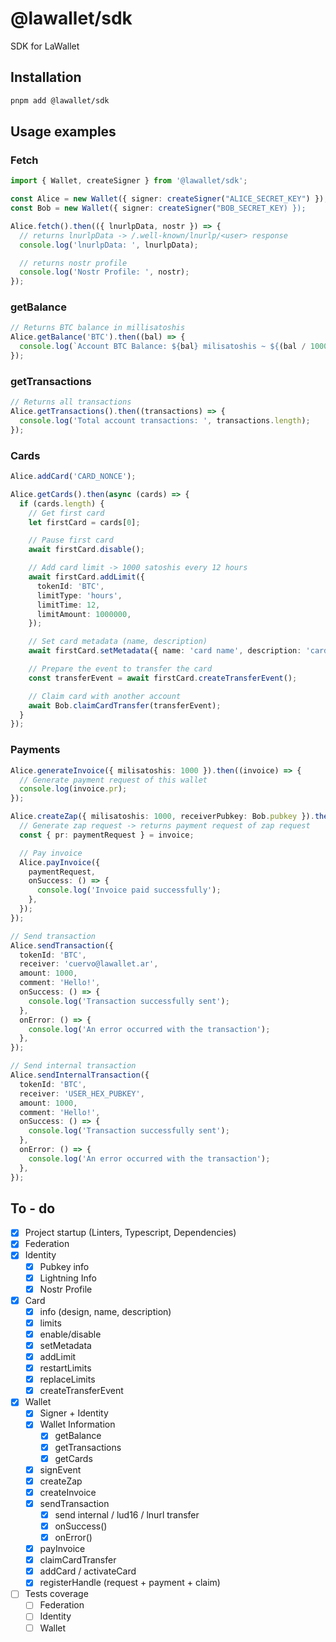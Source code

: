 # @lawallet/sdk

SDK for LaWallet

## Installation

```bash
pnpm add @lawallet/sdk
```

## Usage examples

### Fetch

```ts
import { Wallet, createSigner } from '@lawallet/sdk';

const Alice = new Wallet({ signer: createSigner("ALICE_SECRET_KEY") });
const Bob = new Wallet({ signer: createSigner("BOB_SECRET_KEY) });

Alice.fetch().then(({ lnurlpData, nostr }) => {
  // returns lnurlpData -> /.well-known/lnurlp/<user> response
  console.log('lnurlpData: ', lnurlpData);

  // returns nostr profile
  console.log('Nostr Profile: ', nostr);
});
```

### getBalance

```ts
// Returns BTC balance in millisatoshis
Alice.getBalance('BTC').then((bal) => {
  console.log(`Account BTC Balance: ${bal} milisatoshis ~ ${(bal / 100000000).toFixed(8)} BTC`);
});
```

### getTransactions

```ts
// Returns all transactions
Alice.getTransactions().then((transactions) => {
  console.log('Total account transactions: ', transactions.length);
});
```

### Cards

```ts
Alice.addCard('CARD_NONCE');

Alice.getCards().then(async (cards) => {
  if (cards.length) {
    // Get first card
    let firstCard = cards[0];

    // Pause first card
    await firstCard.disable();

    // Add card limit -> 1000 satoshis every 12 hours
    await firstCard.addLimit({
      tokenId: 'BTC',
      limitType: 'hours',
      limitTime: 12,
      limitAmount: 1000000,
    });

    // Set card metadata (name, description)
    await firstCard.setMetadata({ name: 'card name', description: 'card description' });

    // Prepare the event to transfer the card
    const transferEvent = await firstCard.createTransferEvent();

    // Claim card with another account
    await Bob.claimCardTransfer(transferEvent);
  }
});
```

### Payments

```ts
Alice.generateInvoice({ milisatoshis: 1000 }).then((invoice) => {
  // Generate payment request of this wallet
  console.log(invoice.pr);
});

Alice.createZap({ milisatoshis: 1000, receiverPubkey: Bob.pubkey }).then((invoice) => {
  // Generate zap request -> returns payment request of zap request
  const { pr: paymentRequest } = invoice;

  // Pay invoice
  Alice.payInvoice({
    paymentRequest,
    onSuccess: () => {
      console.log('Invoice paid successfully');
    },
  });
});

// Send transaction
Alice.sendTransaction({
  tokenId: 'BTC',
  receiver: 'cuervo@lawallet.ar',
  amount: 1000,
  comment: 'Hello!',
  onSuccess: () => {
    console.log('Transaction successfully sent');
  },
  onError: () => {
    console.log('An error occurred with the transaction');
  },
});

// Send internal transaction
Alice.sendInternalTransaction({
  tokenId: 'BTC',
  receiver: 'USER_HEX_PUBKEY',
  amount: 1000,
  comment: 'Hello!',
  onSuccess: () => {
    console.log('Transaction successfully sent');
  },
  onError: () => {
    console.log('An error occurred with the transaction');
  },
});
```

## To - do

- [x] Project startup (Linters, Typescript, Dependencies)
- [x] Federation
- [x] Identity
  - [x] Pubkey info
  - [x] Lightning Info
  - [x] Nostr Profile
- [x] Card
  - [x] info (design, name, description)
  - [x] limits
  - [x] enable/disable
  - [x] setMetadata
  - [x] addLimit
  - [x] restartLimits
  - [x] replaceLimits
  - [x] createTransferEvent
- [x] Wallet
  - [x] Signer + Identity
  - [x] Wallet Information
    - [x] getBalance
    - [x] getTransactions
    - [x] getCards
  - [x] signEvent
  - [x] createZap
  - [x] createInvoice
  - [x] sendTransaction
    - [x] send internal / lud16 / lnurl transfer
    - [x] onSuccess()
    - [x] onError()
  - [x] payInvoice
  - [x] claimCardTransfer
  - [x] addCard / activateCard
  - [x] registerHandle (request + payment + claim)

- [ ] Tests coverage
  - [ ] Federation
  - [ ] Identity
  - [ ] Wallet

